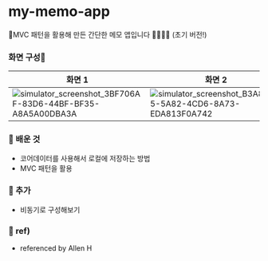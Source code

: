 # my-memo-app
MVC 패턴을 활용해 만든 간단한 메모 앱입니다 🧡💚💙💜 (초기 버전!)

### 화면 구성📱
|화면 1|화면 2|화면 3|
|---|---|---|
|![simulator_screenshot_3BF706AF-83D6-44BF-BF35-A8A5A00DBA3A](https://github.com/hyung6370/my-memo-app/assets/81064963/9028ecf2-de44-48f2-a7e7-26d6b7f2c0bb)|![simulator_screenshot_B3A84BD5-5A82-4CD6-8A73-EDA813F0A742](https://github.com/hyung6370/my-memo-app/assets/81064963/bea2c3d2-9867-4a20-a772-f9b421b98c52)|![simulator_screenshot_3C2DC927-EA40-4F91-BE5E-91A6CFED4B8B](https://github.com/hyung6370/my-memo-app/assets/81064963/fdffc3c2-d26a-4414-abae-b95ac80a4335)|

### 📌 배운 것
- 코어데이터를 사용해서 로컬에 저장하는 방법
- MVC 패턴을 활용

### 📌 추가
- 비동기로 구성해보기

### 📄 ref)
- referenced by Allen H
